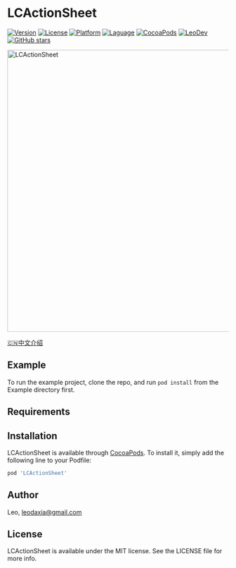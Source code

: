 # LCActionSheet

<!-- [![CI Status](https://img.shields.io/travis/iTofu/LCActionSheet.svg?style=flat)](https://travis-ci.org/iTofu/LCActionSheet) -->
[![Version](https://img.shields.io/cocoapods/v/LCActionSheet.svg?style=flat)](https://cocoapods.org/pods/LCActionSheet)
[![License](https://img.shields.io/cocoapods/l/LCActionSheet.svg?style=flat)](https://cocoapods.org/pods/LCActionSheet)
[![Platform](https://img.shields.io/cocoapods/p/LCActionSheet.svg?style=flat)](https://cocoapods.org/pods/LCActionSheet)
[![Laguage](https://img.shields.io/badge/language-ObjC%20%26%20Swift-orange.svg)](https://github.com/iTofu/LCActionSheet)
[![CocoaPods](https://img.shields.io/cocoapods/dt/LCActionSheet.svg)](https://cocoapods.org/pods/LCActionSheet)
[![LeoDev](https://img.shields.io/badge/blog-LeoDev.me-brightgreen.svg)](https://leodev.me)
[![GitHub stars](https://img.shields.io/github/stars/iTofu/LCActionSheet.svg?style=social&label=Star)](https://github.com/iTofu/LCActionSheet)

<img src="https://raw.githubusercontent.com/iTofu/LCActionSheet/master/Preview/LCActionSheetDemoGif03.webp" alt="LCActionSheet" title="LCActionSheet" width="640"/>

[🇨🇳中文介绍][1]

## Example

To run the example project, clone the repo, and run `pod install` from the Example directory first.

## Requirements

## Installation

LCActionSheet is available through [CocoaPods](https://cocoapods.org). To install
it, simply add the following line to your Podfile:

```ruby
pod 'LCActionSheet'
```

## Author

Leo, leodaxia@gmail.com

## License

LCActionSheet is available under the MIT license. See the LICENSE file for more info.

[1]: https://github.com/iTofu/LCActionSheet/blob/master/README_zh-CN.md
